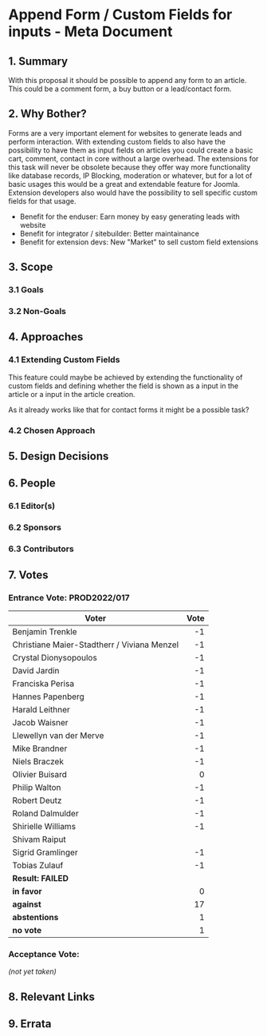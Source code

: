 # Append Form / Custom Fields for inputs - Meta Document

## 1. Summary

With this proposal it should be possible to append any form to an 
article. This could be a comment form, a buy button or a lead/contact 
form.

## 2. Why Bother?

Forms are a very important element for websites to generate leads and 
perform interaction. With extending custom fields to also have the 
possibility to have them as input fields on articles you could create a 
basic cart, comment, contact in core without a large overhead. 
The extensions for this task will never be obsolete because they offer 
way more functionality like database records, IP Blocking, moderation or 
whatever, but for a lot of basic usages this would be a great and 
extendable feature for Joomla. Extension developers also would have the 
possibility to sell specific custom fields for that usage.

* Benefit for the enduser: Earn money by easy generating leads with website
* Benefit for integrator / sitebuilder: Better maintainance
* Benefit for extension devs: New "Market" to sell custom field extensions

## 3. Scope

### 3.1 Goals

### 3.2 Non-Goals

## 4. Approaches

### 4.1 Extending Custom Fields

This feature could maybe be achieved by extending the functionality of 
custom fields and defining whether the field is shown as a input in the 
article or a input in the article creation. 

As it already works like that for contact forms it might be a possible 
task?

### 4.2 Chosen Approach

## 5. Design Decisions

## 6. People

### 6.1 Editor(s)

### 6.2 Sponsors

### 6.3 Contributors

## 7. Votes

### Entrance Vote: PROD2022/017

| Voter                                       | Vote |
|---------------------------------------------|-----:|
| Benjamin Trenkle                            |  -1  |
| Christiane Maier-Stadtherr / Viviana Menzel |  -1  |
| Crystal Dionysopoulos                       |  -1  |
| David Jardin                                |  -1  | 
| Franciska Perisa                            |  -1  |
| Hannes Papenberg                            |  -1  |
| Harald Leithner                             |  -1  |
| Jacob Waisner                               |  -1  |
| Llewellyn van der Merve                     |  -1  |
| Mike Brandner                               |  -1  |
| Niels Braczek                               |  -1  |
| Olivier Buisard                             |   0  |
| Philip Walton                               |  -1  |
| Robert Deutz                                |  -1  |
| Roland Dalmulder                            |  -1  |
| Shirielle Williams                          |  -1  | 
| Shivam Raiput                               |      |
| Sigrid Gramlinger                           |  -1  |
| Tobias Zulauf                               |  -1  |
| **Result: FAILED**                          |      |
| **in favor**                                |   0  |
| **against**                                 |  17  |
| **abstentions**                             |   1  |
| **no vote**                                 |   1  |

### Acceptance Vote:
_(not yet taken)_

## 8. Relevant Links

## 9. Errata
